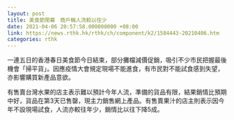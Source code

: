 ```yaml
---
layout: post
title: 美食節閉幕　商戶稱人流較以往少
date: 2021-04-06 20:57:58.000000000 +08:00
link: https://news.rthk.hk/rthk/ch/component/k2/1584443-20210406.htm
categories: rthk
---
```


一連五日的香港春日美食節今日結束，部分攤檔減價促銷，吸引不少市民把握最後機會「掃平貨」。因應疫情大會規定現場不能進食，有市民對不能試食感到失望，亦影響購買新產品意欲。

有售賣台灣水果的店主表示難以預計今年人流，準備的貨品有限，結果銷情比預期中好，貨品在第3天已售罄，現主力銷售網上產品。有售賣果汁的店主則表示因今年不設現場試食，人流亦較往年少，銷情比以往下降5成。
